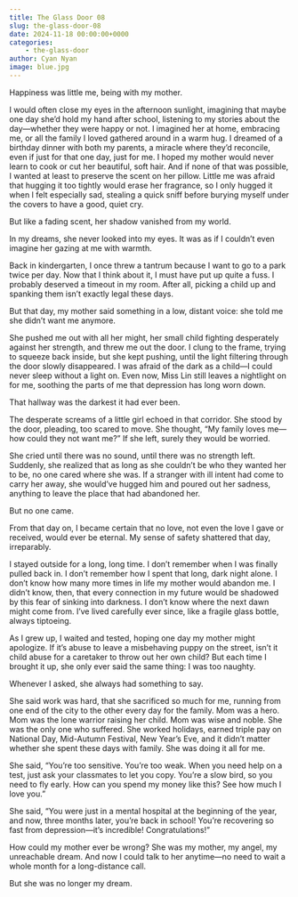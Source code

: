```yaml
---
title: The Glass Door 08
slug: the-glass-door-08
date: 2024-11-18 00:00:00+0000
categories:
    - the-glass-door
author: Cyan Nyan
image: blue.jpg
---
```


Happiness was little me, being with my mother.

I would often close my eyes in the afternoon sunlight, imagining that maybe one day she’d hold my hand after school, listening to my stories about the day—whether they were happy or not. I imagined her at home, embracing me, or all the family I loved gathered around in a warm hug. I dreamed of a birthday dinner with both my parents, a miracle where they’d reconcile, even if just for that one day, just for me. I hoped my mother would never learn to cook or cut her beautiful, soft hair. And if none of that was possible, I wanted at least to preserve the scent on her pillow. Little me was afraid that hugging it too tightly would erase her fragrance, so I only hugged it when I felt especially sad, stealing a quick sniff before burying myself under the covers to have a good, quiet cry.

But like a fading scent, her shadow vanished from my world.

In my dreams, she never looked into my eyes. It was as if I couldn’t even imagine her gazing at me with warmth.

Back in kindergarten, I once threw a tantrum because I want to go to a park twice per day. Now that I think about it, I must have put up quite a fuss. I probably deserved a timeout in my room. After all, picking a child up and spanking them isn’t exactly legal these days.

But that day, my mother said something in a low, distant voice: she told me she didn’t want me anymore.

She pushed me out with all her might, her small child fighting desperately against her strength, and threw me out the door. I clung to the frame, trying to squeeze back inside, but she kept pushing, until the light filtering through the door slowly disappeared. I was afraid of the dark as a child—I could never sleep without a light on. Even now, Miss Lin still leaves a nightlight on for me, soothing the parts of me that depression has long worn down.

That hallway was the darkest it had ever been.

The desperate screams of a little girl echoed in that corridor. She stood by the door, pleading, too scared to move. She thought, “My family loves me—how could they not want me?” If she left, surely they would be worried.

She cried until there was no sound, until there was no strength left. Suddenly, she realized that as long as she couldn’t be who they wanted her to be, no one cared where she was. If a stranger with ill intent had come to carry her away, she would’ve hugged him and poured out her sadness, anything to leave the place that had abandoned her.

But no one came.

From that day on, I became certain that no love, not even the love I gave or received, would ever be eternal. My sense of safety shattered that day, irreparably.

I stayed outside for a long, long time. I don’t remember when I was finally pulled back in. I don’t remember how I spent that long, dark night alone. I don’t know how many more times in life my mother would abandon me. I didn’t know, then, that every connection in my future would be shadowed by this fear of sinking into darkness. I don’t know where the next dawn might come from. I’ve lived carefully ever since, like a fragile glass bottle, always tiptoeing.

As I grew up, I waited and tested, hoping one day my mother might apologize. If it’s abuse to leave a misbehaving puppy on the street, isn’t it child abuse for a caretaker to throw out her own child? But each time I brought it up, she only ever said the same thing: I was too naughty.

Whenever I asked, she always had something to say.

She said work was hard, that she sacrificed so much for me, running from one end of the city to the other every day for the family. Mom was a hero. Mom was the lone warrior raising her child. Mom was wise and noble. She was the only one who suffered. She worked holidays, earned triple pay on National Day, Mid-Autumn Festival, New Year’s Eve, and it didn’t matter whether she spent these days with family. She was doing it all for me.

She said, “You’re too sensitive. You’re too weak. When you need help on a test, just ask your classmates to let you copy. You’re a slow bird, so you need to fly early. How can you spend my money like this? See how much I love you.”

She said, “You were just in a mental hospital at the beginning of the year, and now, three months later, you’re back in school! You’re recovering so fast from depression—it’s incredible! Congratulations!”

How could my mother ever be wrong? She was my mother, my angel, my unreachable dream. And now I could talk to her anytime—no need to wait a whole month for a long-distance call.

But she was no longer my dream.